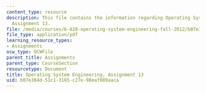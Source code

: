 ```yaml
---
content_type: resource
description: This file contains the information regarding Operating System Engineering,
  Assignment 13.
file: /media/courses/6-828-operating-system-engineering-fall-2012/b07e384d51c13165c27e98eaf089aaca_MIT6_828F12_assignment13.pdf
file_type: application/pdf
learning_resource_types:
- Assignments
ocw_type: OCWFile
parent_title: Assignments
parent_type: CourseSection
resourcetype: Document
title: Operating System Engineering, Assignment 13
uid: b07e384d-51c1-3165-c27e-98eaf089aaca
---
```

